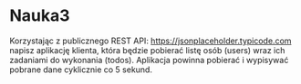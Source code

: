 # Nauka3

Korzystając z publicznego REST API: https://jsonplaceholder.typicode.com napisz aplikację klienta, która będzie pobierać listę osób (users) wraz ich zadaniami do wykonania (todos). Aplikacja powinna pobierać i wypisywać pobrane dane cyklicznie co 5 sekund.
